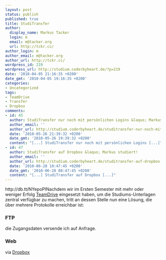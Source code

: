 ```yaml
---
layout: post
status: publish
published: true
title: StudiTransfer
author:
  display_name: Markus Tacker
  login: m
  email: m@tacker.org
  url: http://tckr.cc/
author_login: m
author_email: m@tacker.org
author_url: http://tckr.cc/
wordpress_id: 219
wordpress_url: http://studium.coderbyheart.de/?p=219
date: '2010-04-05 21:16:35 +0200'
date_gmt: '2010-04-05 19:16:35 +0200'
categories:
- Uncategorized
tags:
- TeamDrive
- Transfer
- Dropbox
comments:
- id: 45
  author: StudiTransfer nur noch mit persönlichen Logins &laquo; Markus studiert!
  author_email: ''
  author_url: http://studium.coderbyheart.de/studitransfer-nur-noch-mit-personlichen-logins
  date: '2010-05-26 21:39:32 +0200'
  date_gmt: '2010-05-26 19:39:32 +0200'
  content: "[...] StudiTransfer nur noch mit persönlichen Logins [...]"
- id: 47
  author: StudiTransfer auf Dropbox &laquo; Markus studiert!
  author_email: ''
  author_url: http://studium.coderbyheart.de/studitransfer-auf-dropbox
  date: '2010-06-28 10:47:45 +0200'
  date_gmt: '2010-06-28 08:47:45 +0200'
  content: "[...] StudiTransfer auf Dropbox [...]"
---
```

<p>http://db.tt/NYepoPINachdem wir im Ersten Semester mit mehr oder weniger Erfolg <a href="http://studium.coderbyheart.de/tag/TeamDrive">TeamDrive</a> eingesetzt haben, um die Studiums-Unterlagen zentral verfügbar zu machen, tritt an dessen Stelle nun eine Lösung, die über mehrere Protokolle erreichbar ist:</p>
<h3 class="textimage">FTP</h3>
<p>die Zugangsdaten versende ich auf Anfrage.</p>
<h3 class="textimage">Web</h3>
<p>via <a href="http://studium.coderbyheart.de/studitransfer-auf-dropbox">Dropbox</a></p>
